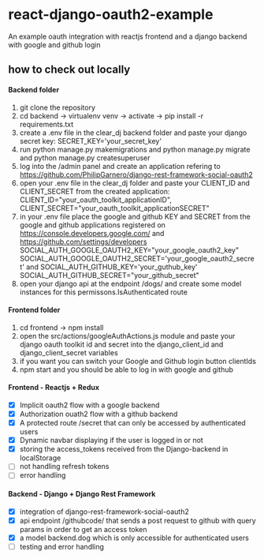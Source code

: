 # react-django-oauth2-example
An example oauth integration with reactjs frontend and a django backend with google and github login

## how to check out locally
#### Backend folder
1. git clone the repository
2. cd backend -> virtualenv venv -> activate -> pip install -r requirements.txt
3. create a .env file in the clear_dj backend folder and paste your django secret key: SECRET_KEY='your_secret_key'
4. run python manage.py makemigrations and python manage.py migrate and python manage.py createsuperuser
5. log into the /admin panel and create an application refering to https://github.com/PhilipGarnero/django-rest-framework-social-oauth2
6. open your .env file in the clear_dj folder and paste your CLIENT_ID and CLIENT_SECRET from the created application: CLIENT_ID="your_oauth_toolkit_applicationID", CLIENT_SECRET="your_oauth_toolkit_applicationSECRET"
7. in your .env file place the google and github KEY and SECRET from the google and github applications registered on https://console.developers.google.com/ and https://github.com/settings/developers SOCIAL_AUTH_GOOGLE_OAUTH2_KEY="your_google_oauth2_key" SOCIAL_AUTH_GOOGLE_OAUTH2_SECRET='your_google_oauth2_secret' and  SOCIAL_AUTH_GITHUB_KEY='your_guthub_key' SOCIAL_AUTH_GITHUB_SECRET="your_github_secret"
8. open your django api at the endpoint /dogs/ and create some model instances for this permissons.IsAuthenticated route
#### Frontend folder
1. cd frontend -> npm install
2. open the src/actions/googleAuthActions.js module and paste your django oauth toolkit id and secret into the django_client_id and django_client_secret variables
3. if you want you can switch your Google and Github login button clientIds
4. npm start and you should be able to log in with google and github

#### Frontend - Reactjs + Redux
- [x] Implicit oauth2 flow with a google backend 
- [x] Authorization ouath2 flow with a github backend 
- [x] A protected route /secret that can only be accessed by authenticated users
- [x] Dynamic navbar displaying if the user is logged in or not
- [x] storing the access_tokens received from the Django-backend in localStorage
- [ ] not handling refresh tokens 
- [ ] error handling
#### Backend - Django + Django Rest Framework
- [x] integration of django-rest-framework-social-oauth2
- [x] api endpoint /githubcode/ that sends a post request to github with query params in order to get an access token
- [x] a model backend.dog which is only accessible for authenticated users
- [ ] testing and error handling
